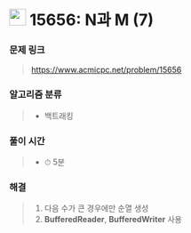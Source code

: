 # <img src="https://static.solved.ac/tier_small/8.svg" width=30> 15656: N과 M (7)

### 문제 링크

> https://www.acmicpc.net/problem/15656

### 알고리즘 분류
>- 백트래킹

### 풀이 시간

> - ⏱ 5분

### 해결

> 1. 다음 수가 큰 경우에만 순열 생성
> 2. **BufferedReader**, **BufferedWriter** 사용